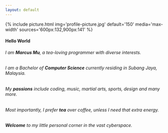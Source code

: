 ```yaml
---
layout: default
---
```


<div class="introduction" markdown="1">

<div class="introduction-img">
  {% include picture.html
      img='profile-picture.jpg'
      default='150'
      media='max-width'
      sources='600px:132,900px:141' %}
</div>

#### **Hello World**

###### I am **Marcus Mu**, a tea-loving programmer with diverse interests.

###### I am a Bachelor of **Computer Science** currently residing in Subang Jaya, Malaysia.

###### My **passions** include coding, music, martial arts, sports, design and many more.

###### Most importantly, I prefer **tea** over coffee, unless I need that extra energy.

###### **Welcome** to my little personal corner in the vast cyberspace.

</div>
